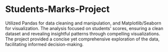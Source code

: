 # Students-Marks-Project
Utilized Pandas for data cleaning and manipulation, and Matplotlib/Seaborn for visualization. The analysis focused on students' scores, ensuring a clean dataset and revealing insightful patterns through compelling visualizations. The project provided a concise yet comprehensive exploration of the data, facilitating informed decision-making.
